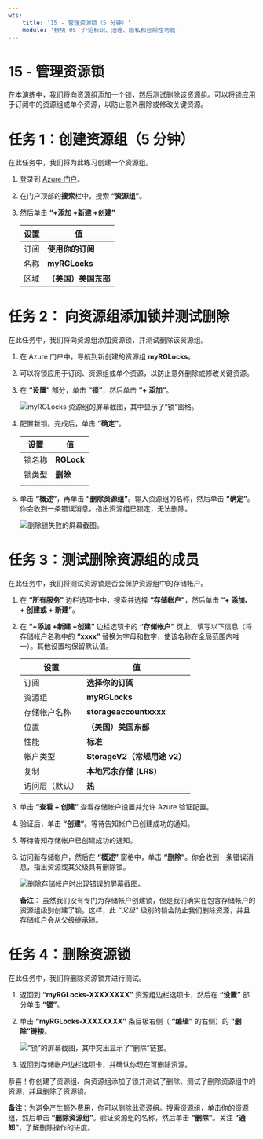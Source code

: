 ```yaml
---
wts:
    title: '15 - 管理资源锁（5 分钟）'
    module: '模块 05：介绍标识、治理、隐私和合规性功能'
---
```

# 15 - 管理资源锁

在本演练中，我们将向资源组添加一个锁，然后测试删除该资源组。可以将锁应用于订阅中的资源组或单个资源，以防止意外删除或修改关键资源。  

# 任务 1：创建资源组（5 分钟）

在此任务中，我们将为此练习创建一个资源组。 

1. 登录到 [Azure 门户](https://portal.azure.com)。

2. 在门户顶部的**搜索**栏中，搜索 **“资源组”**。 

3. 然后单击 **“+添加 +新建 +创建”**

    | 设置 | 值 |
    | -- | -- |
    | 订阅 | **使用你的订阅** |
    | 名称 | **myRGLocks** |
    | 区域 | **（美国）美国东部** |
    

# 任务 2：  向资源组添加锁并测试删除

在此任务中，我们将向资源组添加资源锁，并测试删除该资源组。 

1. 在 Azure 门户中，导航到新创建的资源组 **myRGLocks**。

2. 可以将锁应用于订阅、资源组或单个资源，以防止意外删除或修改关键资源。 

3. 在 **“设置”** 部分，单击 **“锁”**，然后单击 **“+ 添加”**。 

    ![myRGLocks 资源组的屏幕截图，其中显示了“锁”窗格。](../images/1601.png)

4. 配置新锁。完成后，单击 **“确定”**。 

    | 设置 | 值 |
    | -- | -- |
    | 锁名称 | **RGLock** |
    | 锁类型 | **删除** |
    | | |

5. 单击 **“概述”**，再单击 **“删除资源组”**。输入资源组的名称，然后单击 **“确定”**。你会收到一条错误消息，指出资源组已锁定，无法删除。

    ![删除锁失败的屏幕截图。](../images/1602.png)

# 任务 3：测试删除资源组的成员

在此任务中，我们将测试资源锁是否会保护资源组中的存储帐户。 

1. 在 **“所有服务”** 边栏选项卡中，搜索并选择 **“存储帐户”**，然后单击 **“+ 添加、+ 创建或 + 新建”**。 

2. 在 **“+添加 +新建 +创建”** 边栏选项卡的 **“存储帐户”** 页上，填写以下信息（将存储帐户名称中的 **“xxxx”** 替换为字母和数字，使该名称在全局范围内唯一）。其他设置均保留默认值。

    | 设置 | 值 | 
    | --- | --- |
    | 订阅 | **选择你的订阅** |
    | 资源组 | **myRGLocks** |
    | 存储帐户名称 | **storageaccountxxxx** |
    | 位置 | **（美国）美国东部**  |
    | 性能 | **标准** |
    | 帐户类型 | **StorageV2（常规用途 v2）** |
    | 复制 | **本地冗余存储 (LRS)** |
    | 访问层（默认） | **热** |
   

3. 单击 **“查看 + 创建”** 查看存储帐户设置并允许 Azure 验证配置。 

4. 验证后，单击 **“创建”**。等待告知帐户已创建成功的通知。 

5.  等待告知存储帐户已创建成功的通知。 

6. 访问新存储帐户，然后在 **“概述”** 窗格中，单击 **“删除”**。你会收到一条错误消息，指出资源或其父级具有删除锁。 

    ![删除存储帐户时出现错误的屏幕截图。](../images/1603.png)

    **备注**： 虽然我们没有专门为存储帐户创建锁，但是我们确实在包含存储帐户的资源组级别创建了锁。这样，此 *“父级”* 级别的锁会防止我们删除资源，并且存储帐户会从父级继承锁。

# 任务 4：删除资源锁

在此任务中，我们将删除资源锁并进行测试。 

1. 返回到 **“myRGLocks-XXXXXXXX”** 资源组边栏选项卡，然后在 **“设置”** 部分单击 **“锁”**。
    
2. 单击 **“myRGLocks-XXXXXXXX”** 条目极右侧（ **“编辑”** 的右侧）的 **“删除”链接**。

    ![“锁”的屏幕截图，其中突出显示了“删除”链接。](../images/1604.png)

3. 返回到存储帐户边栏选项卡，并确认你现在可删除资源。

恭喜！你创建了资源组、向资源组添加了锁并测试了删除、测试了删除资源组中的资源，并且删除了资源锁。 

**备注**：为避免产生额外费用，你可以删除此资源组。搜索资源组，单击你的资源组，然后单击 **“删除资源组”**。验证资源组的名称，然后单击 **“删除”**。关注 **“通知”**，了解删除操作的进度。

